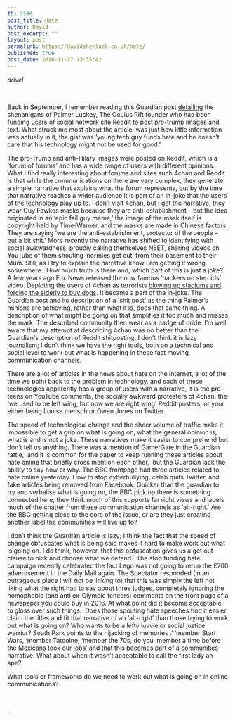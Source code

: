 ```yaml
---
ID: 2586
post_title: Hate
author: David
post_excerpt: ""
layout: post
permalink: https://davidsherlock.co.uk/hate/
published: true
post_date: 2016-11-17 13:35:42
---
```

<em>drivel</em>

&nbsp;

Back in September, I remember reading this Guardian post <a href="https://www.theguardian.com/technology/2016/sep/23/oculus-palmer-luckey-funding-trump-reddit-trolls">detailing</a> the shenanigans of Palmer Luckey, The Oculus Rift founder who had been funding users of social network site Reddit to post pro-trump images and text. What struck me most about the article, was just how little information was actually in it, the gist was ‘young tech guy funds hate and he doesn’t care that his technology might not be used for good.’

The pro-Trump and anti-Hilary images were posted on Reddit, which is a ‘forum of forums’ and has a wide range of users with different opinions. What I find really interesting about forums and sites such 4chan and Reddit is that while the communications on there are very complex, they generate a simple narrative that explains what the forum represents, but by the time that narrative reaches a wider audience it is part of an in-joke that the users of the technology play up to. I don’t visit 4chan, but I get the narrative, they wear Guy Fawkes masks because they are anti-establishment – but the idea originated in an ‘epic fail guy meme,' the image of the mask itself is copyright held by Time-Warner, and the masks are made in Chinese factors. They are saying ‘we are the anti-establishment, protector of the people – but a bit shit.' More recently the narrative has shifted to identifying with social awkwardness, proudly calling themselves NEET, sharing videos on YouTube of them shouting ‘normies get out’ from their basement to their Mum. Still, as I try to explain the narrative know I am getting it wrong somewhere.  How much truth is there and, which part of this is just a joke?. A few years ago Fox News released the now famous ‘hackers on steroids’ video. Depicting the users of 4chan as terrorists <a href="https://www.youtube.com/watch?v=DNO6G4ApJQY">blowing up stadiums and forcing the elderly to buy dogs</a>. It became a part of the in-joke. The Guardian post and its description of a 'shit post' as the thing Palmer’s minions are achieving, rather than what it is, does that same thing. A description of what might be going on that simplifies it too much and misses the mark. The described community then wear as a badge of pride. I’m well aware that my attempt at describing 4chan was no better than the Guardian's description of Reddit shitposting. I don’t think it is lazy journalism; I don’t think we have the right tools, both on a technical and social level to work out what is happening in these fast moving communication channels.

There are a lot of articles in the news about hate on the Internet, a lot of the time we point back to the problem in technology, and each of these technologies apparently has a group of users with a narrative, it is the pre-teens on YouTube comments, the socially awkward protesters of 4chan, the ‘we used to be left wing, but now we are right wing’ Reddit posters, or your either being Louise mensch or Owen Jones on Twitter.

The speed of technological change and the sheer volume of traffic make it impossible to get a grip on what is going on, what the general opinion is, what is and is not a joke. These narratives make it easier to comprehend but don’t tell us anything. There was a mention of GamerGate in the Guardian rattle,  and it is common for the paper to keep running these articles about hate online that briefly cross mention each other,  but the Guardian lack the ability to say how or why. The BBC frontpage had three articles related to hate online yesterday. How to stop cyberbullying, celeb quits Twitter, and fake articles being removed from Facebook. Quicker than the guardian to try and verbalise what is going on, the BBC pick up there is something connected here, they think much of this supports far right views and labels much of the chatter from these communication channels as ‘alt-right.' Are the BBC getting close to the core of the issue, or are they just creating another label the communities will live up to?

I don’t think the Guardian article is lazy; I think the fact that the speed of change obfuscates what is being said makes it hard to make work out what is going on. I do think, however, that this obfuscation gives us a get out clause to pick and choose what we defend.  The stop funding hate campaign recently celebrated the fact Lego was not going to rerun the £700 advertisement in the Daily Mail again. The Spectator responded (in an outrageous piece I will not be linking to) that this was simply the left not liking what the right had to say about three judges, completely ignoring the homophobic (and anti ex-Olympic fencers) comments on the front page of a newspaper you could buy in 2016. At what point did it become acceptable to gloss over such things.  Does those spouting hate speeches find it easier claim the titles and fit that narrative of an ‘alt-right’ than those trying to work out what is going on? Who wants to be a lefty luvvie or social justice warrior? South Park points to the hijacking of memories .’ ‘member Start Wars, ‘member Tatooine, ‘member the 70s, do you ‘member a time before the Mexicans took our jobs’ and that this becomes part of a communities narrative. What about when it wasn’t acceptable to call the first lady an ape?

What tools or frameworks do we need to work out what is going on in online communications?

&nbsp;

.